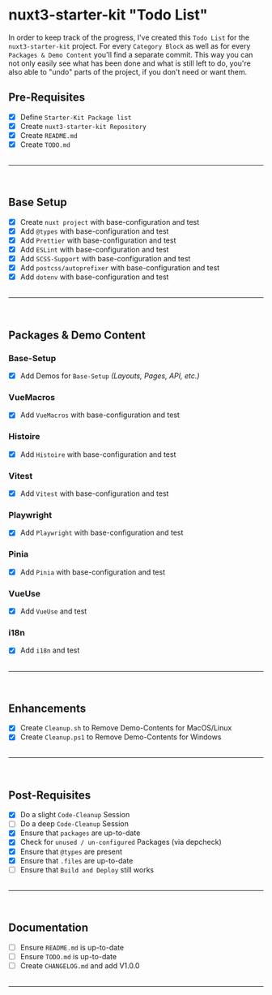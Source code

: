 # nuxt3-starter-kit "Todo List"

In order to keep track of the progress, I've created this `Todo List` for the `nuxt3-starter-kit` project. For every `Category Block` as well as for every `Packages & Demo Content` you'll find a separate commit. This way you can not only easily see what has been done and what is still left to do, you're also able to "undo" parts of the project, if you don't need or want them.

## Pre-Requisites

- [x] Define `Starter-Kit Package list`
- [x] Create `nuxt3-starter-kit Repository`
- [x] Create `README.md`
- [x] Create `TODO.md`
      <br><br>

---

<br>

## Base Setup

- [x] Create `nuxt project` with base-configuration and test
- [x] Add `@types` with base-configuration and test
- [x] Add `Prettier` with base-configuration and test
- [x] Add `ESLint` with base-configuration and test
- [x] Add `SCSS-Support` with base-configuration and test
- [x] Add `postcss/autoprefixer` with base-configuration and test
- [x] Add `dotenv` with base-configuration and test
      <br><br>

---

<br>

## Packages & Demo Content

### Base-Setup

- [x] Add Demos for `Base-Setup` _(Layouts, Pages, API, etc.)_

### VueMacros

- [x] Add `VueMacros` with base-configuration and test

### Histoire

- [x] Add `Histoire` with base-configuration and test

### Vitest

- [x] Add `Vitest` with base-configuration and test

### Playwright

- [x] Add `Playwright` with base-configuration and test

### Pinia

- [x] Add `Pinia` with base-configuration and test

### VueUse

- [x] Add `VueUse` and test

### i18n

- [x] Add `i18n` and test
      <br><br>

---

<br>

## Enhancements

- [x] Create `Cleanup.sh` to Remove Demo-Contents for MacOS/Linux
- [x] Create `Cleanup.ps1` to Remove Demo-Contents for Windows
      <br><br>

---

<br>

## Post-Requisites

- [x] Do a slight `Code-Cleanup` Session
- [ ] Do a deep `Code-Cleanup` Session
- [x] Ensure that `packages` are up-to-date
- [x] Check for `unused / un-configured` Packages (via depcheck)
- [x] Ensure that `@types` are present
- [x] Ensure that `.files` are up-to-date
- [ ] Ensure that `Build and Deploy` still works
      <br><br>

---

<br>

## Documentation

- [ ] Ensure `README.md` is up-to-date
- [ ] Ensure `TODO.md` is up-to-date
- [ ] Create `CHANGELOG.md` and add V1.0.0
      <br><br>

---

<br>
